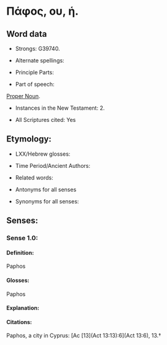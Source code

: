 # Πάφος, ου, ἡ.

<!-- Status: S2=NeedsReview -->
<!-- Lexica used for edits: BDAG, LN, FFM, A-S -->

## Word data

* Strongs: G39740.

* Alternate spellings:



* Principle Parts: 


* Part of speech: 

[Proper Noun](http://ugg.readthedocs.io/en/latest/proper_noun.html).

* Instances in the New Testament: 2.

* All Scriptures cited: Yes

## Etymology: 


* LXX/Hebrew glosses: 


* Time Period/Ancient Authors: 


* Related words: 

* Antonyms for all senses

* Synonyms for all senses: 


## Senses: 


### Sense  1.0: 

#### Definition: 

Paphos

#### Glosses: 

Paphos 

#### Explanation: 


#### Citations: 

Paphos, a city in Cyprus: [Ac [13](Act 13:13):6](Act 13:6), 13.†